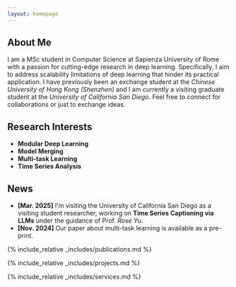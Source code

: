 ```yaml
---
layout: homepage
---
```


## About Me

I am a MSc student in Computer Science at Sapienza University of Rome with a passion for cutting-edge research in deep learning. Specifically, I aim to address scalability limitations of deep learning that hinder its practical application.  I have previously been an exchange student at the *Chinese University of Hong Kong (Shenzhen)* and I am currently a visiting graduate student at the *University of California San Diego*. 
Feel free to connect for collaborations or just to exchange ideas.

## Research Interests

- **Modular Deep Learning**
- **Model Merging**
- **Multi-task Learning**
- **Time Series Analysis**


## News
- **[Mar. 2025]** I'm visiting the University of California San Diego as a visiting student researcher, working on **Time Series Captioning via LLMs** under the guidance of Prof. *Rose Yu*.
- **[Nov. 2024]** Our paper about multi-task learning is available as a pre-print.


{% include_relative _includes/publications.md %}

{% include_relative _includes/projects.md %}

{% include_relative _includes/services.md %}
